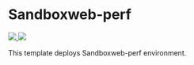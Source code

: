 # Sandboxweb-perf

<a href="https://portal.azure.com/#create/Microsoft.Template/uri/https://github.com/ajilantony/azure/blob/master/sandboxweb-perf.json" target="_blank">
    <img src="http://azuredeploy.net/deploybutton.png"/>
</a>
<a href="http://armviz.io/#/?load=https://github.com/ajilantony/azure/blob/master/sandboxweb-perf.json" target="_blank">
    <img src="http://armviz.io/visualizebutton.png"/>
</a>

This template deploys Sandboxweb-perf environment.
